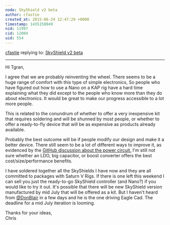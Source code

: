 ```yaml
---
node: SkyShield v2 beta
author: cfastie
created_at: 2015-06-24 12:47:29 +0000
timestamp: 1435150049
nid: 11997
cid: 12004
uid: 554
---
```




[cfastie](../profile/cfastie) replying to: [SkyShield v2 beta](../notes/cfastie/06-23-2015/skyshield-v2-beta)

----
Hi Tgran, 

I agree that we are probably reinventing the wheel. There seems to be a huge range of comfort with this type of simple electronics, So people who have figured out how to use a Nano on a KAP rig have a hard time explaining what they did except to the people who know more than they do about electronics. It would be great to make our progress accessible to a lot more people. 

This is related to the conundrum  of whether to offer a very inexpensive kit that requires soldering and will be shunned by most people, or whether to offer a ready-to-fly device that will be as expensive as products already available. 

Probably the best outcome will be if people modify our design and make it a better device. There still seem to be a lot of different ways to improve it, as evidenced by the [GitHub discussion about the power circuit.](https://github.com/p-v-o-s/sky-sweep/issues/3) I'm still not sure whether an LDO, big capacitor, or boost converter offers the best cost/size/performance benefits.

I have soldered together all the SkyShields I have now and they are all committed to packages with Saturn V Rigs. If there is one left this weekend I can sell you just the ready-to-go SkyShield controller (and Nano?) if you would like to try it out. It's possible that there will be new SkyShield version manufactured by mid July that will be offered as a kit. But I haven't heard from [@DonBlair](/profile/DonBlair) in a few days and he is the one driving Eagle Cad. The deadline for a mid July iteration is looming.

Thanks for your ideas,  
Chris